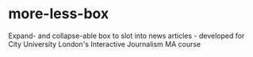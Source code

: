 # more-less-box
Expand- and collapse-able box to slot into news articles - developed for City University London's Interactive Journalism MA course
